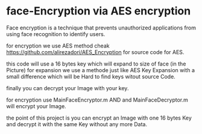 # face-Encryption via AES encryption
Face encryption is a technique that prevents unauthorized applications from using face recognition to identify users.

for encryption we use AES method cheak https://github.com/alirezadori/AES_Encryption for source code for AES.

this code will use a 16 bytes key which will expand to size of face (in the Picture) for expansion we use a methode just like AES Key Expansion with a small difference which will be Hard to find keys witout source Code.

finally you can decrypt your Image with your key.

for encryption use MainFaceEncryptor.m AND and MainFaceDecryptor.m will encrypt your Image.

the point of this project is you can encrypt an Image with one 16 bytes Key and decrypt it with the same Key without any more Data.

